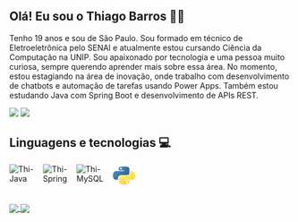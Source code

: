 ## Olá! Eu sou o Thiago Barros 👋👋

Tenho 19 anos e sou de São Paulo. Sou formado em técnico de Eletroeletrônica pelo SENAI e atualmente estou cursando Ciência da Computação na UNIP. Sou apaixonado por tecnologia e uma pessoa muito curiosa, sempre querendo aprender mais sobre essa área. No momento, estou estagiando na área de inovação, onde trabalho com desenvolvimento de chatbots e automação de tarefas usando Power Apps. Também estou estudando Java com Spring Boot e desenvolvimento de APIs REST.

<div> 
  <a href = "mailto:thiagoo.barros08@gmail.com"><img src="https://img.shields.io/badge/-Gmail-%23333?style=for-the-badge&logo=gmail&logoColor=white" target="_blank"></a>
  <a href="https://www.linkedin.com/in/thiago-barros-1071b626a/" target="_blank"><img src="https://img.shields.io/badge/-LinkedIn-%230077B5?style=for-the-badge&logo=linkedin&logoColor=white" target="_blank"></a> 
</div>

## Linguagens e tecnologias 💻

  <img align="left" alt="Thi-Java" height="40" width="50" style="padding-right: 10px;" src="https://cdn.jsdelivr.net/gh/devicons/devicon@latest/icons/java/java-original-wordmark.svg">
  <img align="left" alt="Thi-Spring" height="40" width="50" style="padding-right: 10px;" src="https://cdn.jsdelivr.net/gh/devicons/devicon@latest/icons/spring/spring-original-wordmark.svg">
  <img align="left" alt="Thi-MySQL" height="40" width="50" style="padding-right: 10px;" src="https://cdn.jsdelivr.net/gh/devicons/devicon@latest/icons/mysql/mysql-plain-wordmark.svg">
  <img align="left" alt="Thi-Python" height="40" width="50" style="padding-right: 10px;" src="https://raw.githubusercontent.com/devicons/devicon/master/icons/python/python-original.svg">

<br clear="left"/>


## 
<a href="https://github.com/Thi-barros/github-readme-stats">
  <img height=200 align="center" src="https://github-readme-stats.vercel.app/api?username=Thi-barros&show_icons=true&theme=radical" />
</a>
<a href="https://github.com/Thi-barros/convoychat">
  <img height=200 align="center" src="https://github-readme-stats.vercel.app/api/top-langs?username=Thi-barros&layout=compact&theme=radical&langs_count=8&card_width=320" />
</a>


